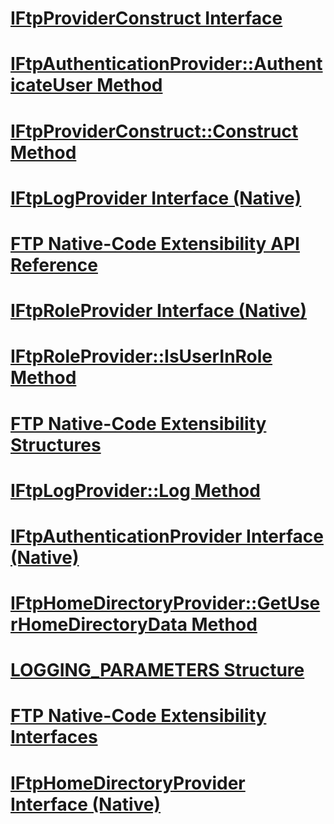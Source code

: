 # [IFtpProviderConstruct Interface](iftpproviderconstruct-interface.md)
# [IFtpAuthenticationProvider::AuthenticateUser Method](iftpauthenticationprovider-authenticateuser-method.md)
# [IFtpProviderConstruct::Construct Method](iftpproviderconstruct-construct-method.md)
# [IFtpLogProvider Interface (Native)](iftplogprovider-interface-native.md)
# [FTP Native-Code Extensibility API Reference](ftp-native-code-extensibility-api-reference.md)
# [IFtpRoleProvider Interface (Native)](iftproleprovider-interface-native.md)
# [IFtpRoleProvider::IsUserInRole Method](iftproleprovider-isuserinrole-method.md)
# [FTP Native-Code Extensibility Structures](ftp-native-code-extensibility-structures.md)
# [IFtpLogProvider::Log Method](iftplogprovider-log-method.md)
# [IFtpAuthenticationProvider Interface (Native)](iftpauthenticationprovider-interface-native.md)
# [IFtpHomeDirectoryProvider::GetUserHomeDirectoryData Method](iftphomedirectoryprovider-getuserhomedirectorydata-method.md)
# [LOGGING_PARAMETERS Structure](logging-parameters-structure.md)
# [FTP Native-Code Extensibility Interfaces](ftp-native-code-extensibility-interfaces.md)
# [IFtpHomeDirectoryProvider Interface (Native)](iftphomedirectoryprovider-interface-native.md)
